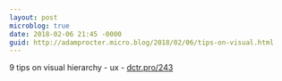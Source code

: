```yaml
---
layout: post
microblog: true
date: 2018-02-06 21:45 -0000
guid: http://adamprocter.micro.blog/2018/02/06/tips-on-visual.html
---
```

9 tips on visual hierarchy - ux - [dctr.pro/243](http://dctr.pro/243)
